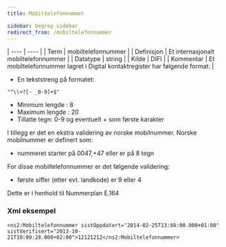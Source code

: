 ```yaml
---
title: Mobiltelefonnummer

sidebar: begrep_sidebar
redirect_from: /mobiltelefonnummer
---
```


| ---- | ---- |
| Term | mobiltelefonnummer |
| Definisjon | Et internasjonalt mobiltelefonnummer |
| Datatype | string |
| Kilde | DIFI |
| Kommentar | Et mobiltelefonnummer lagret i Digital kontaktregister har følgende format: | 

* En tekststreng på formatet:

```
"^\\+?[- _0-9]+$"
```

* Minimum lengde : 8
* Maximum lengde : 20
* Tillatte tegn: 0-9 og eventuelt + som første karakter

I tillegg er det en ekstra validering av norske mobilnummer. Norske mobilnummer er definert som:

* nummeret starter på 0047,+47 eller er på 8 tegn

For disse mobiltelefonnummer er det følgende validering:
* første siffer (etter evt. landkode) er 9 eller 4

Dette er i henhold til Nummerplan E.164

### Xml eksempel  

```
<ns2:Mobiltelefonnummer sistOppdatert="2014-02-25T13:08:00.000+01:00" sistVerifisert="2013-10-21T10:09:28.000+02:00">12121212</ns2:Mobiltelefonnummer>
```


